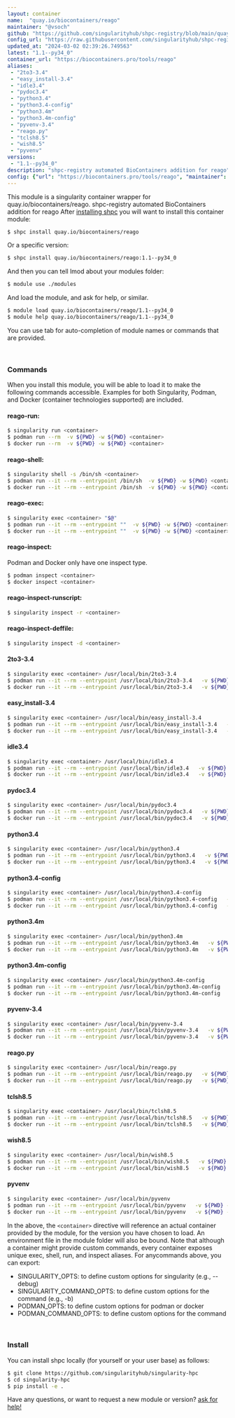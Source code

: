 ```yaml
---
layout: container
name:  "quay.io/biocontainers/reago"
maintainer: "@vsoch"
github: "https://github.com/singularityhub/shpc-registry/blob/main/quay.io/biocontainers/reago/container.yaml"
config_url: "https://raw.githubusercontent.com/singularityhub/shpc-registry/main/quay.io/biocontainers/reago/container.yaml"
updated_at: "2024-03-02 02:39:26.749563"
latest: "1.1--py34_0"
container_url: "https://biocontainers.pro/tools/reago"
aliases:
 - "2to3-3.4"
 - "easy_install-3.4"
 - "idle3.4"
 - "pydoc3.4"
 - "python3.4"
 - "python3.4-config"
 - "python3.4m"
 - "python3.4m-config"
 - "pyvenv-3.4"
 - "reago.py"
 - "tclsh8.5"
 - "wish8.5"
 - "pyvenv"
versions:
 - "1.1--py34_0"
description: "shpc-registry automated BioContainers addition for reago"
config: {"url": "https://biocontainers.pro/tools/reago", "maintainer": "@vsoch", "description": "shpc-registry automated BioContainers addition for reago", "latest": {"1.1--py34_0": "sha256:6e1d0e05a5bd28e2eb859c5e808f7bee6d9c844778f60da6b76ff16bc1a5e55a"}, "tags": {"1.1--py34_0": "sha256:6e1d0e05a5bd28e2eb859c5e808f7bee6d9c844778f60da6b76ff16bc1a5e55a"}, "docker": "quay.io/biocontainers/reago", "aliases": {"2to3-3.4": "/usr/local/bin/2to3-3.4", "easy_install-3.4": "/usr/local/bin/easy_install-3.4", "idle3.4": "/usr/local/bin/idle3.4", "pydoc3.4": "/usr/local/bin/pydoc3.4", "python3.4": "/usr/local/bin/python3.4", "python3.4-config": "/usr/local/bin/python3.4-config", "python3.4m": "/usr/local/bin/python3.4m", "python3.4m-config": "/usr/local/bin/python3.4m-config", "pyvenv-3.4": "/usr/local/bin/pyvenv-3.4", "reago.py": "/usr/local/bin/reago.py", "tclsh8.5": "/usr/local/bin/tclsh8.5", "wish8.5": "/usr/local/bin/wish8.5", "pyvenv": "/usr/local/bin/pyvenv"}}
---
```


This module is a singularity container wrapper for quay.io/biocontainers/reago.
shpc-registry automated BioContainers addition for reago
After [installing shpc](#install) you will want to install this container module:


```bash
$ shpc install quay.io/biocontainers/reago
```

Or a specific version:

```bash
$ shpc install quay.io/biocontainers/reago:1.1--py34_0
```

And then you can tell lmod about your modules folder:

```bash
$ module use ./modules
```

And load the module, and ask for help, or similar.

```bash
$ module load quay.io/biocontainers/reago/1.1--py34_0
$ module help quay.io/biocontainers/reago/1.1--py34_0
```

You can use tab for auto-completion of module names or commands that are provided.

<br>

### Commands

When you install this module, you will be able to load it to make the following commands accessible.
Examples for both Singularity, Podman, and Docker (container technologies supported) are included.

#### reago-run:

```bash
$ singularity run <container>
$ podman run --rm  -v ${PWD} -w ${PWD} <container>
$ docker run --rm  -v ${PWD} -w ${PWD} <container>
```

#### reago-shell:

```bash
$ singularity shell -s /bin/sh <container>
$ podman run --it --rm --entrypoint /bin/sh  -v ${PWD} -w ${PWD} <container>
$ docker run --it --rm --entrypoint /bin/sh  -v ${PWD} -w ${PWD} <container>
```

#### reago-exec:

```bash
$ singularity exec <container> "$@"
$ podman run --it --rm --entrypoint ""  -v ${PWD} -w ${PWD} <container> "$@"
$ docker run --it --rm --entrypoint ""  -v ${PWD} -w ${PWD} <container> "$@"
```

#### reago-inspect:

Podman and Docker only have one inspect type.

```bash
$ podman inspect <container>
$ docker inspect <container>
```

#### reago-inspect-runscript:

```bash
$ singularity inspect -r <container>
```

#### reago-inspect-deffile:

```bash
$ singularity inspect -d <container>
```


#### 2to3-3.4

```bash
$ singularity exec <container> /usr/local/bin/2to3-3.4
$ podman run --it --rm --entrypoint /usr/local/bin/2to3-3.4   -v ${PWD} -w ${PWD} <container> -c " $@"
$ docker run --it --rm --entrypoint /usr/local/bin/2to3-3.4   -v ${PWD} -w ${PWD} <container> -c " $@"
```


#### easy_install-3.4

```bash
$ singularity exec <container> /usr/local/bin/easy_install-3.4
$ podman run --it --rm --entrypoint /usr/local/bin/easy_install-3.4   -v ${PWD} -w ${PWD} <container> -c " $@"
$ docker run --it --rm --entrypoint /usr/local/bin/easy_install-3.4   -v ${PWD} -w ${PWD} <container> -c " $@"
```


#### idle3.4

```bash
$ singularity exec <container> /usr/local/bin/idle3.4
$ podman run --it --rm --entrypoint /usr/local/bin/idle3.4   -v ${PWD} -w ${PWD} <container> -c " $@"
$ docker run --it --rm --entrypoint /usr/local/bin/idle3.4   -v ${PWD} -w ${PWD} <container> -c " $@"
```


#### pydoc3.4

```bash
$ singularity exec <container> /usr/local/bin/pydoc3.4
$ podman run --it --rm --entrypoint /usr/local/bin/pydoc3.4   -v ${PWD} -w ${PWD} <container> -c " $@"
$ docker run --it --rm --entrypoint /usr/local/bin/pydoc3.4   -v ${PWD} -w ${PWD} <container> -c " $@"
```


#### python3.4

```bash
$ singularity exec <container> /usr/local/bin/python3.4
$ podman run --it --rm --entrypoint /usr/local/bin/python3.4   -v ${PWD} -w ${PWD} <container> -c " $@"
$ docker run --it --rm --entrypoint /usr/local/bin/python3.4   -v ${PWD} -w ${PWD} <container> -c " $@"
```


#### python3.4-config

```bash
$ singularity exec <container> /usr/local/bin/python3.4-config
$ podman run --it --rm --entrypoint /usr/local/bin/python3.4-config   -v ${PWD} -w ${PWD} <container> -c " $@"
$ docker run --it --rm --entrypoint /usr/local/bin/python3.4-config   -v ${PWD} -w ${PWD} <container> -c " $@"
```


#### python3.4m

```bash
$ singularity exec <container> /usr/local/bin/python3.4m
$ podman run --it --rm --entrypoint /usr/local/bin/python3.4m   -v ${PWD} -w ${PWD} <container> -c " $@"
$ docker run --it --rm --entrypoint /usr/local/bin/python3.4m   -v ${PWD} -w ${PWD} <container> -c " $@"
```


#### python3.4m-config

```bash
$ singularity exec <container> /usr/local/bin/python3.4m-config
$ podman run --it --rm --entrypoint /usr/local/bin/python3.4m-config   -v ${PWD} -w ${PWD} <container> -c " $@"
$ docker run --it --rm --entrypoint /usr/local/bin/python3.4m-config   -v ${PWD} -w ${PWD} <container> -c " $@"
```


#### pyvenv-3.4

```bash
$ singularity exec <container> /usr/local/bin/pyvenv-3.4
$ podman run --it --rm --entrypoint /usr/local/bin/pyvenv-3.4   -v ${PWD} -w ${PWD} <container> -c " $@"
$ docker run --it --rm --entrypoint /usr/local/bin/pyvenv-3.4   -v ${PWD} -w ${PWD} <container> -c " $@"
```


#### reago.py

```bash
$ singularity exec <container> /usr/local/bin/reago.py
$ podman run --it --rm --entrypoint /usr/local/bin/reago.py   -v ${PWD} -w ${PWD} <container> -c " $@"
$ docker run --it --rm --entrypoint /usr/local/bin/reago.py   -v ${PWD} -w ${PWD} <container> -c " $@"
```


#### tclsh8.5

```bash
$ singularity exec <container> /usr/local/bin/tclsh8.5
$ podman run --it --rm --entrypoint /usr/local/bin/tclsh8.5   -v ${PWD} -w ${PWD} <container> -c " $@"
$ docker run --it --rm --entrypoint /usr/local/bin/tclsh8.5   -v ${PWD} -w ${PWD} <container> -c " $@"
```


#### wish8.5

```bash
$ singularity exec <container> /usr/local/bin/wish8.5
$ podman run --it --rm --entrypoint /usr/local/bin/wish8.5   -v ${PWD} -w ${PWD} <container> -c " $@"
$ docker run --it --rm --entrypoint /usr/local/bin/wish8.5   -v ${PWD} -w ${PWD} <container> -c " $@"
```


#### pyvenv

```bash
$ singularity exec <container> /usr/local/bin/pyvenv
$ podman run --it --rm --entrypoint /usr/local/bin/pyvenv   -v ${PWD} -w ${PWD} <container> -c " $@"
$ docker run --it --rm --entrypoint /usr/local/bin/pyvenv   -v ${PWD} -w ${PWD} <container> -c " $@"
```



In the above, the `<container>` directive will reference an actual container provided
by the module, for the version you have chosen to load. An environment file in the
module folder will also be bound. Note that although a container
might provide custom commands, every container exposes unique exec, shell, run, and
inspect aliases. For anycommands above, you can export:

 - SINGULARITY_OPTS: to define custom options for singularity (e.g., --debug)
 - SINGULARITY_COMMAND_OPTS: to define custom options for the command (e.g., -b)
 - PODMAN_OPTS: to define custom options for podman or docker
 - PODMAN_COMMAND_OPTS: to define custom options for the command

<br>

### Install

You can install shpc locally (for yourself or your user base) as follows:

```bash
$ git clone https://github.com/singularityhub/singularity-hpc
$ cd singularity-hpc
$ pip install -e .
```

Have any questions, or want to request a new module or version? [ask for help!](https://github.com/singularityhub/singularity-hpc/issues)